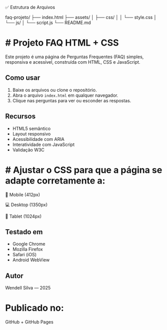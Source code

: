 ✅ Estrutura de Arquivos

faq-projeto/
├── index.html
├── assets/
│   ├── css/
│   │   └── style.css
│   └── js/
│       └── script.js
└── README.md


# # Projeto FAQ HTML + CSS

Este projeto é uma página de Perguntas Frequentes (FAQ) simples, responsiva e acessível, construída com HTML, CSS e JavaScript.

## Como usar

1. Baixe os arquivos ou clone o repositório.
2. Abra o arquivo `index.html` em qualquer navegador.
3. Clique nas perguntas para ver ou esconder as respostas.

## Recursos

- HTML5 semântico
- Layout responsivo
- Acessibilidade com ARIA
- Interatividade com JavaScript
- Validação W3C

# # Ajustar o CSS para que a página se adapte corretamente a:

📱 Mobile (412px)

💻 Desktop (1350px)

🧾 Tablet (1024px)



## Testado em

- Google Chrome
- Mozilla Firefox
- Safari (iOS)
- Android WebView

## Autor

Wendell Silva — 2025

# Publicado no:

GitHub + GitHub Pages

